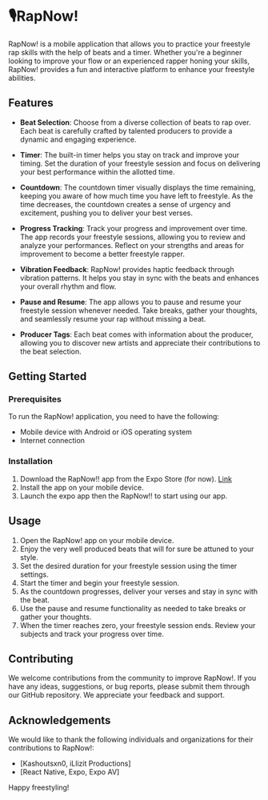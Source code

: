 # 🎙️RapNow!

RapNow! is a mobile application that allows you to practice your freestyle rap skills with the help of beats and a timer. Whether you're a beginner looking to improve your flow or an experienced rapper honing your skills, RapNow! provides a fun and interactive platform to enhance your freestyle abilities.

## Features

- **Beat Selection**: Choose from a diverse collection of beats to rap over. Each beat is carefully crafted by talented producers to provide a dynamic and engaging experience.

- **Timer**: The built-in timer helps you stay on track and improve your timing. Set the duration of your freestyle session and focus on delivering your best performance within the allotted time.

- **Countdown**: The countdown timer visually displays the time remaining, keeping you aware of how much time you have left to freestyle. As the time decreases, the countdown creates a sense of urgency and excitement, pushing you to deliver your best verses.

- **Progress Tracking**: Track your progress and improvement over time. The app records your freestyle sessions, allowing you to review and analyze your performances. Reflect on your strengths and areas for improvement to become a better freestyle rapper.

- **Vibration Feedback**: RapNow! provides haptic feedback through vibration patterns. It helps you stay in sync with the beats and enhances your overall rhythm and flow.

- **Pause and Resume**: The app allows you to pause and resume your freestyle session whenever needed. Take breaks, gather your thoughts, and seamlessly resume your rap without missing a beat.

- **Producer Tags**: Each beat comes with information about the producer, allowing you to discover new artists and appreciate their contributions to the beat selection.

## Getting Started

### Prerequisites

To run the RapNow! application, you need to have the following:

- Mobile device with Android or iOS operating system
- Internet connection

### Installation

1. Download the RapNow!! app from the Expo Store (for now). [Link](https://expo.dev/@awoodworth554/rapnow?serviceType=classic&distribution=expo-go)
2. Install the app on your mobile device.
3. Launch the expo app then the RapNow!! to start using our app.

## Usage

1. Open the RapNow! app on your mobile device.
2. Enjoy the very well produced beats that will for sure be attuned to your style.
3. Set the desired duration for your freestyle session using the timer settings.
4. Start the timer and begin your freestyle session.
5. As the countdown progresses, deliver your verses and stay in sync with the beat.
6. Use the pause and resume functionality as needed to take breaks or gather your thoughts.
7. When the timer reaches zero, your freestyle session ends. Review your subjects and track your progress over time.

## Contributing

We welcome contributions from the community to improve RapNow!. If you have any ideas, suggestions, or bug reports, please submit them through our GitHub repository. We appreciate your feedback and support.

## Acknowledgements

We would like to thank the following individuals and organizations for their contributions to RapNow!:

- [Kashoutsxn0, iLlizit Productions]
- [React Native, Expo, Expo AV]

Happy freestyling!
